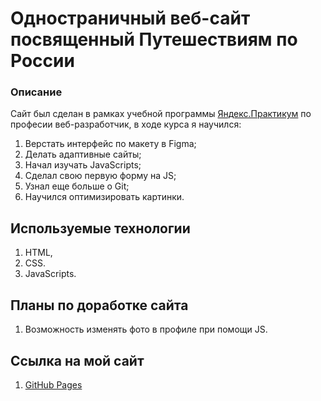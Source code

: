 # Одностраничный веб-сайт посвященный Путешествиям по России

### Описание

Сайт был сделан в рамках учебной программы [Яндекс.Практикум](https://praktikum.yandex.ru) по професии веб-разработчик, в ходе курса я научился:

1. Верстать интерфейс по макету в Figma;
2. Делать адаптивные сайты;
3. Начал изучать JavaScripts;
4. Сделал свою первую форму на JS;
5. Узнал еще больше о Git;
6. Научился оптимизировать картинки.

## Используемые технологии

1. HTML,
2. CSS.
3. JavaScripts.

## Планы по доработке сайта

1. Возможность изменять фото в профиле при помощи JS.

## Ссылка на мой сайт

1. [GitHub Pages](https://offsnake1.github.io/mesto/)
